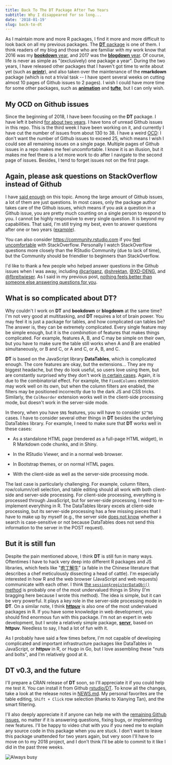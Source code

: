```yaml
---
title: Back To The DT Package After Two Years
subtitle: Why I disappeared for so long...
date: '2018-01-19'
slug: back-to-dt
---
```


As I maintain more and more R packages, I find it more and more difficult to look back on all my previous packages. The [**DT** package](https://github.com/rstudio/DT) is one of them. I think readers of my blog and those who are familiar with my work know that 2016 was my [**bookdown** year](/en/2017/09/the-bookdown-book-in-retrospect/), and 2017 was the [**blogdown** year](/en/2017/12/blogdown-book/). Of course, life is never as simple as "(exclusively) one package a year". During the two years, I have released other packages that I haven't got time to write about yet (such as [**printr**](https://github.com/yihui/printr)), and also taken over the maintenance of the **rmarkdown** package (which is not a trivial task -- I have spent several weeks on cutting almost 10 pages of Github issues to 2 pages). I wish I could have more time for some other packages, such as [**animation**](https://github.com/yihui/animation) and [**tufte**](https://github.com/rstudio/tufte), but I can only wish.

## My OCD on Github issues

Since the beginning of 2018, I have been focusing on the **DT** package. I have left it behind [for about two years](https://github.com/rstudio/DT/graphs/contributors). I have tons of unread Github issues in this repo. This is the third week I have been working on it, and currently I have cut the number of issues from about 130 to 38. I have a weird [OCD](https://en.wikipedia.org/wiki/Obsessive%E2%80%93compulsive_disorder): I don't want the number of Github issues to exceed 25, which means I wish I could see all remaining issues on a single page. Multiple pages of Github issues in a repo makes me feel uncomfortable. I know it is an illusion, but it makes me feel there is a lot more work to do after I navigate to the second page of issues. Besides, I tend to forget issues not on the first page.

## Again, please ask questions on StackOverflow instead of Github

I have [said enough](/en/2017/08/so-gh-email/) on this topic. Among the large amount of Github issues, a lot of them are just questions. In most cases, only the package author takes care of the Github issues, which means if you ask a question in a Github issue, you are pretty much counting on a single person to respond to you. I cannot be highly responsive to every single question. It is beyond my capabilities. That said, I'm still trying my best, even to answer questions after one or two years ([example](https://github.com/rstudio/DT/issues/391)).

You can also consider https://community.rstudio.com if you [feel uncomfortable](/en/2017/12/so-bounties/) with StackOverflow. Personally I watch StackOverflow questions more closely than the RStudio Community (due to lack of time), but the Community should be friendlier to beginners than StackOverflow.

I'd like to thank a few people who helped answer questions in the Github issues when I was away, including [@carlganz](https://github.com/carlganz), [@shrektan](https://github.com/shrektan), [@XD-DENG](https://github.com/XD-DENG), and [@fbreitwieser](https://github.com/fbreitwieser). As I said in my previous post, [nothing feels better than someone else answering questions for you](/en/2018/01/thanks-marcel-schilling/).

## What is so complicated about DT?

Why couldn't I work on **DT** and **bookdown** or **blogdown** at the same time? I'm not very good at multitasking, and **DT** requires a lot of brain power. You may feel it is just a package for tables, and how complicated can tables be? The answer is, they can be extremely complicated. Every single feature may be simple enough, but it is the _combination_ of features that makes things complicated. For example, features A, B, and C may be simple on their own, but you have to make sure the table still works when A and B are enabled simultaneously, or B and C, or A and C, or A, B, and C.

**DT** is based on the JavaScript library **DataTables**, which is complicated enough. The core features are okay, but the extensions... They are my biggest headache, but they do look useful, so users love using them, but are constantly surprised why they don't work [in certain cases](https://rstudio.github.io/DT/extensions.html). Again, it is due to the combinatorial effect. For example, the `FixedColumns` extension may work well on its own, but when the column filters are enabled, the filters may be positioned incorrectly due to the dark JS and CSS tricks. Similarly, the `ColReorder` extension works well in the client-side processing mode, but doesn't work in the server-side mode.

In theory, when you have `$N$` features, you will have to consider `$2^N$` cases. I have to consider several other things in **DT** besides the underlying DataTables library. For example, I need to make sure that **DT** works well in these cases:

- As a standalone HTML page (rendered as a full-page HTML widget), in R Markdown code chunks, and in Shiny.

- In the RStudio Viewer, and in a normal web browser.

- In Bootstrap themes, or on normal HTML pages.

- With the client-side as well as the server-side processing mode.

The last case is particularly challenging. For example, column filters, row/column/cell selection, and table editing should all work with both client-side and server-side processing. For client-side processing, everything is processed through JavaScript, but for server-side processing, I need to re-implement everything in R. The DataTables library excels at client-side processing, but its server-side processing has a few missing pieces that I have to make up by myself (e.g., the server side [does not know](https://github.com/rstudio/DT/blob/2431b9960125/R/shiny.R#L573-L576) whether a search is case-sensitive or not because DataTables does not send this information to the server in the POST request).

## But it is still fun

Despite the pain mentioned above, I think **DT** is still fun in many ways. Oftentimes I have to hack very deep into different R packages and JS libraries, which feels like "[庖丁解牛](https://zh.wikipedia.org/wiki/%E5%BA%96%E4%B8%81%E8%A7%A3%E7%89%9B)" (a fable in the Chinese literature that describes a chef meticulously dissecting a head of cattle). I'm especially interested in how R and the web browser (JavaScript and web requests) communicate with each other. I think [the `session$registerDataObj()` method](https://slides.yihui.org/2016-Shiny-DT-Yihui-Xie.html) is probably one of the most undervalued things in Shiny (I'm bragging here because I wrote this method). The idea is simple, but it can be very powerful. It plays a key role in the server-side processing mode in **DT**. On a similar note, I think [**httpuv**](https://github.com/rstudio/httpuv) is also one of the most undervalued packages in R. If you have some knowledge in web development, you should find enormous fun with this package. I'm not an expert in web development, but I wrote a relatively simple package, [**servr**](https://github.com/yihui/servr), based on **httpuv**. Needless to say, I had a lot of fun with it.

As I probably have said a few times before, I'm not capable of developing complicated and important infrastructure packages like DataTables in JavaScript, or **httpuv** in R, or Hugo in Go, but I love assembling these "nuts and bolts", and I'm relatively good at it.

## DT v0.3, and the future

I'll prepare a CRAN release of **DT** soon, so I'll appreciate it if you could help me test it. You can install it from Github [rstudio/DT](https://github.com/rstudio/DT). To know all the changes, take a look at the release notes in [NEWS.md](https://github.com/rstudio/DT/blob/master/NEWS.md). My personal favorites are the table editing, `Shift + Click` row selection (thanks to Xianying Tan), and the smart filtering.

I'll also deeply appreciate it if anyone can help me with the [remaining Github issues](https://github.com/rstudio/DT/issues), no matter if it is answering questions, fixing bugs, or implementing new features. I'll be happy to video chat with you if you need me to explain any source code in this package when you are stuck. I don't want to leave this package unattended for two years again, but very soon I'll have to move on to my 2018 project, and I don't think I'll be able to commit to it like I did in the past three weeks.

![Always busy](https://slides.yihui.org/gif/repeat-smoke.gif)
